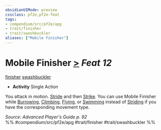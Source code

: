 ```yaml
---
obsidianUIMode: preview
cssclass: pf2e,pf2e-feat
tags:
- compendium/src/pf2e/apg
- trait/finisher
- trait/swashbuckler
aliases: ["Mobile Finisher"]
---
```

# Mobile Finisher  [>](../../rules/core-rulebook/chapter-9-playing-the-game.md#Actions "Single Action") *Feat 12*  
[finisher](../../rules/traits/finisher-apg.md)  [swashbuckler](../../rules/traits/swashbuckler-apg.md)  

- **Activity** Single Action

You attack in motion. [Stride](../../rules/actions/stride.md) and then [Strike](../../rules/actions/strike.md). You can use Mobile Finisher while [Burrowing](../../rules/actions/burrow.md), [Climbing](../../rules/actions/climb.md), [Flying](../../rules/actions/fly.md), or [Swimming](../../rules/actions/swim.md) instead of [Striding](../../rules/actions/stride.md) if you have the corresponding movement type.

*Source: Advanced Player's Guide p. 92*  
%% #compendium/src/pf2e/apg #trait/finisher #trait/swashbuckler %%